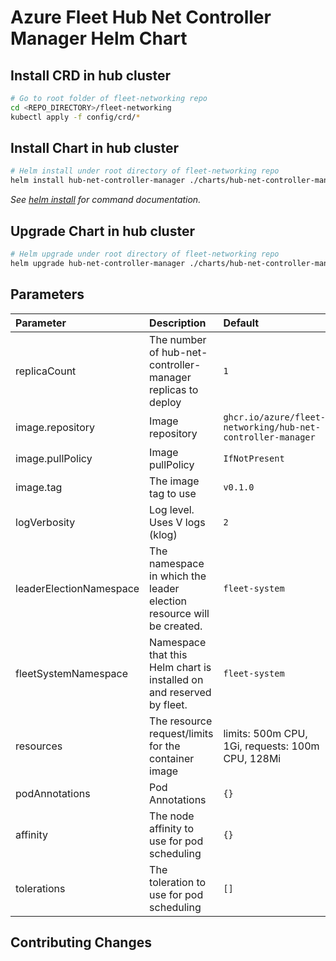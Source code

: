 # Azure Fleet Hub Net Controller Manager Helm Chart

## Install CRD in hub cluster

```bash
# Go to root folder of fleet-networking repo
cd <REPO_DIRECTORY>/fleet-networking
kubectl apply -f config/crd/*
```

## Install Chart in hub cluster

```bash
# Helm install under root directory of fleet-networking repo
helm install hub-net-controller-manager ./charts/hub-net-controller-manager/
```

_See [helm install](https://helm.sh/docs/helm/helm_install/) for command documentation._

## Upgrade Chart in hub cluster

```bash
# Helm upgrade under root directory of fleet-networking repo
helm upgrade hub-net-controller-manager ./charts/hub-net-controller-manager/
```

## Parameters

| Parameter | Description | Default |
|:-|:-|:-|
| replicaCount | The number of hub-net-controller-manager replicas to deploy | `1` |
| image.repository | Image repository | `ghcr.io/azure/fleet-networking/hub-net-controller-manager` |
| image.pullPolicy | Image pullPolicy | `IfNotPresent` |
| image.tag | The image tag to use | `v0.1.0` |
| logVerbosity | Log level. Uses V logs (klog) | `2` |
| leaderElectionNamespace | The namespace in which the leader election resource will be created. | `fleet-system` |
| fleetSystemNamespace | Namespace that this Helm chart is installed on and reserved by fleet. | `fleet-system` |
| resources | The resource request/limits for the container image | limits: 500m CPU, 1Gi, requests: 100m CPU, 128Mi |
| podAnnotations | Pod Annotations | `{}` |
| affinity | The node affinity to use for pod scheduling | `{}` |
| tolerations | The toleration to use for pod scheduling | `[]` |

## Contributing Changes
